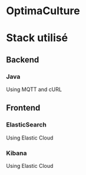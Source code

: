 OptimaCulture
=====================

# Stack utilisé

## Backend

### Java

Using MQTT and cURL

## Frontend

### ElasticSearch

Using Elastic Cloud

### Kibana

Using Elastic Cloud

